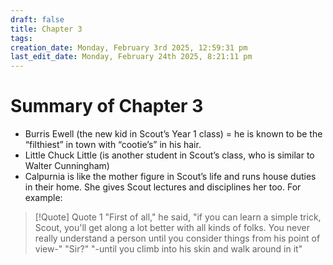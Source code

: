 ```yaml
---
draft: false
title: Chapter 3
tags:
creation_date: Monday, February 3rd 2025, 12:59:31 pm
last_edit_date: Monday, February 24th 2025, 8:21:11 pm
---
```


# Summary of Chapter 3

- Burris Ewell (the new kid in Scout’s Year 1 class) = he is known to be the “filthiest” in town with “cootie’s” in his hair. 
- Little Chuck Little (is another student in Scout’s class, who is similar to Walter Cunningham)
- Calpurnia is like the mother figure in Scout’s life and runs house duties in their home. She gives Scout lectures and disciplines her too. For example:

> [!Quote] Quote 1
> "First of all," he said, "if you can learn a simple trick, Scout, you'll get along a lot better with all kinds of folks. You never really understand a person until you consider things from his point of view-"
> "Sir?"
> "-until you climb into his skin and walk around in it"
